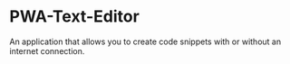 # PWA-Text-Editor
An application that allows you to create code snippets with or without an internet connection.
